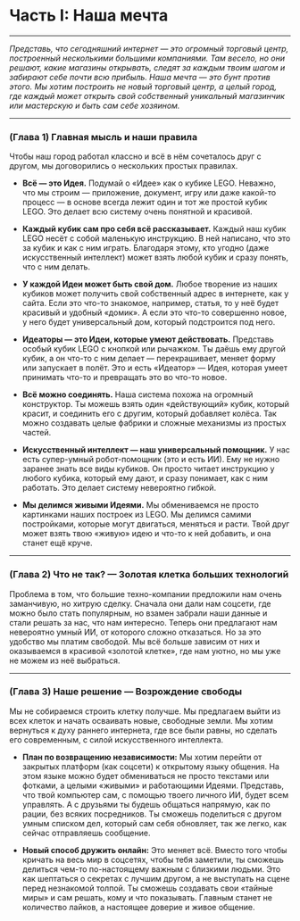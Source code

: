 # Часть I: Наша мечта

---

_Представь, что сегодняшний интернет — это огромный торговый центр, построенный несколькими большими компаниями. Там весело, но они решают, какие магазины открывать, следят за каждым твоим шагом и забирают себе почти всю прибыль. Наша мечта — это бунт против этого. Мы хотим построить не новый торговый центр, а целый город, где каждый может открыть свой собственный уникальный магазинчик или мастерскую и быть сам себе хозяином._

---

### (Глава 1) Главная мысль и наши правила

Чтобы наш город работал классно и всё в нём сочеталось друг с другом, мы договорились о нескольких простых правилах.

- **Всё — это Идея.** Подумай о «Идее» как о кубике LEGO. Неважно, что мы строим — приложение, документ, игру или даже какой-то процесс — в основе всегда лежит один и тот же простой кубик LEGO. Это делает всю систему очень понятной и красивой.

- **Каждый кубик сам про себя всё рассказывает.** Каждый наш кубик LEGO несёт с собой маленькую инструкцию. В ней написано, что это за кубик и как с ним играть. Благодаря этому, кто угодно (даже искусственный интеллект) может взять любой кубик и сразу понять, что с ним делать.

- **У каждой Идеи может быть свой дом.** Любое творение из наших кубиков может получить свой собственный адрес в интернете, как у сайта. Если это что-то знакомое, например, статья, то у неё будет красивый и удобный «домик». А если это что-то совершенно новое, у него будет универсальный дом, который подстроится под него.

- **Идеаторы — это Идеи, которые умеют действовать.** Представь особый кубик LEGO с кнопкой или рычажком. Ты даёшь ему другой кубик, а он что-то с ним делает — перекрашивает, меняет форму или запускает в полёт. Это и есть «Идеатор» — Идея, которая умеет принимать что-то и превращать это во что-то новое.

- **Всё можно соединять.** Наша система похожа на огромный конструктор. Ты можешь взять один «действующий» кубик, который красит, и соединить его с другим, который добавляет колёса. Так можно создавать целые фабрики и сложные механизмы из простых частей.

- **Искусственный интеллект — наш универсальный помощник.** У нас есть супер-умный робот-помощник (это и есть ИИ). Ему не нужно заранее знать все виды кубиков. Он просто читает инструкцию у любого кубика, который ему дают, и сразу понимает, как с ним работать. Это делает систему невероятно гибкой.

- **Мы делимся живыми Идеями.** Мы обмениваемся не просто картинками наших построек из LEGO. Мы делимся самими постройками, которые могут двигаться, меняться и расти. Твой друг может взять твою «живую» идею и что-то к ней добавить, и она станет ещё круче.

---

### (Глава 2) Что не так? — Золотая клетка больших технологий

Проблема в том, что большие техно-компании предложили нам очень заманчивую, но хитрую сделку. Сначала они дали нам соцсети, где можно было стать популярным, но взамен забрали наши данные и стали решать за нас, что нам интересно. Теперь они предлагают нам невероятно умный ИИ, от которого сложно отказаться. Но за это удобство мы платим свободой. Мы всё больше зависим от них и оказываемся в красивой «золотой клетке», где нам уютно, но мы уже не можем из неё выбраться.

---

### (Глава 3) Наше решение — Возрождение свободы

Мы не собираемся строить клетку получше. Мы предлагаем выйти из всех клеток и начать осваивать новые, свободные земли. Мы хотим вернуться к духу раннего интернета, где все были равны, но сделать его современным, с силой искусственного интеллекта.

- **План по возвращению независимости:** Мы хотим перейти от закрытых платформ (как соцсети) к открытому языку общения. На этом языке можно будет обмениваться не просто текстами или фотками, а целыми «живыми» и работающими Идеями. Представь, что твой компьютер сам, с помощью твоего личного ИИ, будет всем управлять. А с друзьями ты будешь общаться напрямую, как по рации, без всяких посредников. Ты сможешь поделиться с другом умным списком дел, который сам себя обновляет, так же легко, как сейчас отправляешь сообщение.

- **Новый способ дружить онлайн:** Это меняет всё. Вместо того чтобы кричать на весь мир в соцсетях, чтобы тебя заметили, ты сможешь делиться чем-то по-настоящему важным с близкими людьми. Это как шептаться о секретах с лучшим другом, а не выступать на сцене перед незнакомой толпой. Ты сможешь создавать свои «тайные миры» и сам решать, кому и что показывать. Главным станет не количество лайков, а настоящее доверие и живое общение.